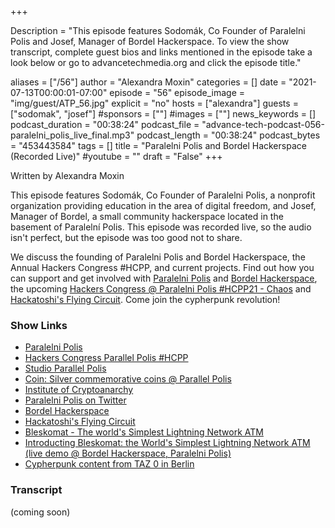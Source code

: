 +++

Description = "This episode features Sodomák, Co Founder of Paralelni Polis and Josef, Manager of Bordel Hackerspace. To view the show transcript, complete guest bios and links mentioned in the episode take a look below or go to advancetechmedia.org and click the episode title."

aliases = ["/56"]
author = "Alexandra Moxin"
categories = []
date = "2021-07-13T00:00:01-07:00"
episode = "56"
episode_image = "img/guest/ATP_56.jpg"
explicit = "no"
hosts = ["alexandra"]
guests = ["sodomak", "josef"]
#sponsors = [""]
#images = [""]
news_keywords = []
podcast_duration = "00:38:24"
podcast_file = "advance-tech-podcast-056-paralelni_polis_live_final.mp3"
podcast_length = "00:38:24"
podcast_bytes = "453443584"
tags = []
title = "Paralelni Polis and Bordel Hackerspace (Recorded Live)"
#youtube = ""
draft = "False"
+++

Written by Alexandra Moxin

This episode features Sodomák, Co Founder of Paralelni Polis, a nonprofit organization providing education in the area of digital freedom, and Josef, Manager of Bordel, a small community hackerspace located in the basement of Paralelní Polis. This episode was recorded live, so the audio isn't perfect, but the episode was too good not to share.

We discuss the founding of Paralelni Polis and Bordel Hackerspace, the Annual Hackers Congress #HCPP, and current projects. Find out how you can support and get involved with [Paralelni Polis](https://www.paralelnipolis.cz/) and [Bordel Hackerspace](https://bordel.paralelnipolis.cz/#/), the upcoming [Hackers Congress @ Paralelni Polis #HCPP21 - Chaos](https://www.paralelnipolis.cz/koncepty/hcpp/) and [Hackatoshi's Flying Circuit](https://flyingcircuit.com/#/). Come join the cypherpunk revolution!

### Show Links
* [Paralelni Polis](https://www.paralelnipolis.cz/)
* [Hackers Congress Parallel Polis #HCPP](https://www.paralelnipolis.cz/koncepty/hcpp/)
* [Studio Parallel Polis ](https://www.paralelnipolis.cz/)
* [Coin: Silver commemorative coins @ Parallel Polis](https://www.paralelnipolis.cz/mince/)
* [Institute of Cryptoanarchy](https://www.paralelnipolis.cz/koncepty/institut-kryptoanarchie/)
* [Paralelni Polis on Twitter](https://twitter.com/Paralelni_polis)
* [Bordel Hackerspace](https://bordel.paralelnipolis.cz/#/)
* [Hackatoshi's Flying Circuit](https://flyingcircuit.com/#/)
* [Bleskomat - The world's Simplest Lightning Network ATM](https://bordel.paralelnipolis.cz/#/project/bleskomat)
* [Introducting Bleskomat: the World's Simplest Lightning Network ATM (live demo @ Bordel Hackerspace, Paralelni Polis)](https://youtu.be/3nGQ_v2g0xg)
* [Cypherpunk content from TAZ 0 in Berlin](https://taz0.org/)


### Transcript
(coming soon)
